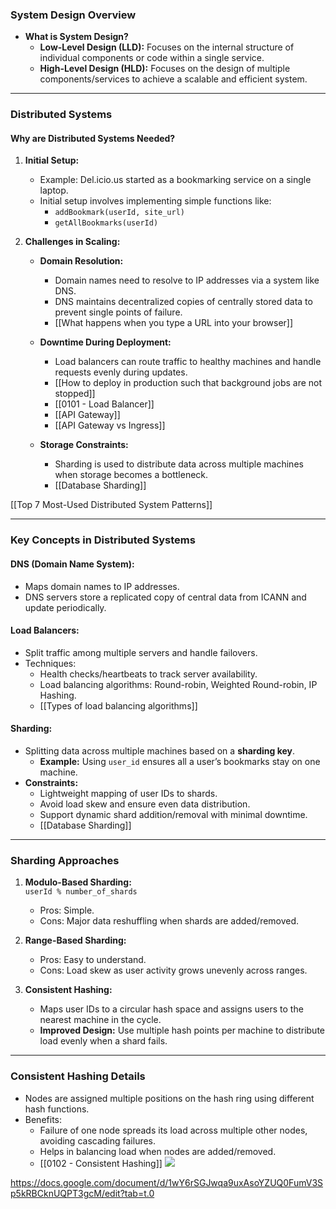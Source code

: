 ### **System Design Overview**

- **What is System Design?**
    - **Low-Level Design (LLD):** Focuses on the internal structure of individual components or code within a single service.
    - **High-Level Design (HLD):** Focuses on the design of multiple components/services to achieve a scalable and efficient system.

---

### **Distributed Systems**

#### **Why are Distributed Systems Needed?**

1. **Initial Setup:**
    - Example: Del.icio.us started as a bookmarking service on a single laptop.
    - Initial setup involves implementing simple functions like:
        - `addBookmark(userId, site_url)`
        - `getAllBookmarks(userId)`
        
1. **Challenges in Scaling:**
    - **Domain Resolution:**
        - Domain names need to resolve to IP addresses via a system like DNS.
        - DNS maintains decentralized copies of centrally stored data to prevent single points of failure.
        - [[What happens when you type a URL into your browser]]
        
    - **Downtime During Deployment:**
        - Load balancers can route traffic to healthy machines and handle requests evenly during updates.
        - [[How to deploy in production such that background jobs are not stopped]]
        - [[0101 - Load Balancer]]
        - [[API Gateway]]
        - [[API Gateway vs Ingress]]
        
    - **Storage Constraints:**
        - Sharding is used to distribute data across multiple machines when storage becomes a bottleneck.
        - [[Database Sharding]]


[[Top 7 Most-Used Distributed System Patterns]]

---
### **Key Concepts in Distributed Systems**

#### **DNS (Domain Name System):**

- Maps domain names to IP addresses.
- DNS servers store a replicated copy of central data from ICANN and update periodically.
#### **Load Balancers:**

- Split traffic among multiple servers and handle failovers.
- Techniques:
    - Health checks/heartbeats to track server availability.
    - Load balancing algorithms: Round-robin, Weighted Round-robin, IP Hashing.
    - [[Types of load balancing algorithms]]

#### **Sharding:**

- Splitting data across multiple machines based on a **sharding key**.
    - **Example:** Using `user_id` ensures all a user’s bookmarks stay on one machine.
- **Constraints:**
    - Lightweight mapping of user IDs to shards.
    - Avoid load skew and ensure even data distribution.
    - Support dynamic shard addition/removal with minimal downtime.
    - [[Database Sharding]]

---

### **Sharding Approaches**

1. **Modulo-Based Sharding:**  
    `userId % number_of_shards`
    
    - Pros: Simple.
    - Cons: Major data reshuffling when shards are added/removed.
2. **Range-Based Sharding:**
    
    - Pros: Easy to understand.
    - Cons: Load skew as user activity grows unevenly across ranges.
3. **Consistent Hashing:**
    
    - Maps user IDs to a circular hash space and assigns users to the nearest machine in the cycle.
    - **Improved Design:** Use multiple hash points per machine to distribute load evenly when a shard fails.

---

### **Consistent Hashing Details**

- Nodes are assigned multiple positions on the hash ring using different hash functions.
- Benefits:
    - Failure of one node spreads its load across multiple other nodes, avoiding cascading failures.
    - Helps in balancing load when nodes are added/removed.
    - [[0102 - Consistent Hashing]]
**![](https://lh7-rt.googleusercontent.com/docsz/AD_4nXfDkjUHtWULFZ5agnplJ-gIHvHaUbNL2bA0_TxyyBpAJfj5ZyDkZTb9gwet93SQ0FZsyIyZ0_0zSp_zqK9KH_YwmJ4ONHTvza8l_4bKOVag3GvC-YuWB1eeAZ0IeT9YsmaNFh4JKLhltSEUM9IQmiRceac?key=P2WYkAHXMMX2Am3ZvvrbMg)**

https://docs.google.com/document/d/1wY6rSGJwqa9uxAsoYZUQ0FumV3Sp5kRBCknUQPT3gcM/edit?tab=t.0